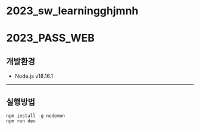 # 2023_sw_learningghjmnh
# 2023_PASS_WEB
## 개발환경
* Node.js v18.16.1
---
## 실행방법
```
npm install -g nodemon
npm run dev
```
